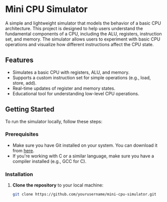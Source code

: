 # Mini CPU Simulator

A simple and lightweight simulator that models the behavior of a basic CPU architecture. This project is designed to help users understand the fundamental components of a CPU, including the ALU, registers, instruction set, and memory. The simulator allows users to experiment with basic CPU operations and visualize how different instructions affect the CPU state.

## Features

- Simulates a basic CPU with registers, ALU, and memory.
- Supports a custom instruction set for simple operations (e.g., load, store, add).
- Real-time updates of register and memory states.
- Educational tool for understanding low-level CPU operations.

## Getting Started

To run the simulator locally, follow these steps:

### Prerequisites

- Make sure you have Git installed on your system. You can download it from [here](https://git-scm.com/).
- If you're working with C or a similar language, make sure you have a compiler installed (e.g., GCC for C).

### Installation

1. **Clone the repository** to your local machine:
   ```bash
   git clone https://github.com/yourusername/mini-cpu-simulator.git

